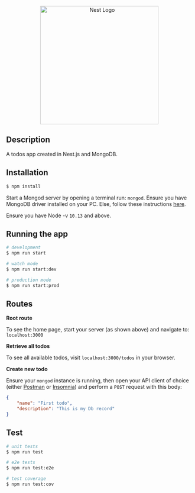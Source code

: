 <p align="center">
  <a href="http://nestjs.com/" target="blank"><img src="https://nestjs.com/img/logo_text.svg" width="320" alt="Nest Logo" /></a>
</p>


## Description

A todos app created in Nest.js and MongoDB.

## Installation

```bash
$ npm install
```

Start a Mongod server by opening a terminal run: `mongod`. Ensure you have MongoDB driver installed on your PC. Else, follow these instructions [here](https://docs.mongodb.com/manual/installation/).

Ensure you have Node -v `10.13` and above.

## Running the app

```bash
# development
$ npm run start

# watch mode
$ npm run start:dev

# production mode
$ npm run start:prod
```

## Routes
**Root route**

To see the home page, start your server (as shown above) and navigate to: `localhost:3000`

**Retrieve all todos**

To see all available todos, visit `localhost:3000/todos` in your browser.

**Create new todo**

Ensure your `mongod` instance is running, then open your API client of choice (either [Postman](https://www.postman.com/) or [Insomnia](https://insomnia.rest/)) and perform a `POST` request with this body:
```json
{
	"name": "First todo",
	"description": "This is my Db record"
}
```

## Test

```bash
# unit tests
$ npm run test

# e2e tests
$ npm run test:e2e

# test coverage
$ npm run test:cov
```
